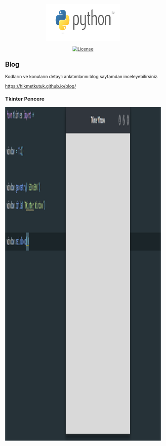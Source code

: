 <p align="center"><img src="/assets/img/python.png" width="240" height="120"></p>

<p align="center">
<a href="https://docs.python.org/3/library/tk.html"><img src="https://poser.pugx.org/laravel/framework/license.svg" alt="License"></a>
</p>


## Blog

Kodların ve konuların detaylı anlatımlarını blog sayfamdan inceleyebilirsiniz.

https://hikmetkutuk.github.io/blog/

### Tkinter Pencere
<p align="center"><img src="/assets/img/tkinter-window.png" width="1920" height="1080"></p>
